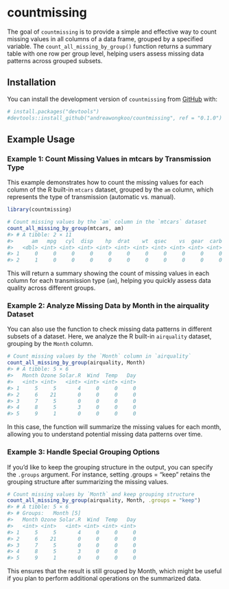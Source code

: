 
<!-- README.md is generated from README.Rmd. Please edit that file -->

# countmissing

<!-- badges: start -->
<!-- badges: end -->

The goal of `countmissing` is to provide a simple and effective way to
count missing values in all columns of a data frame, grouped by a
specified variable. The `count_all_missing_by_group()` function returns
a summary table with one row per group level, helping users assess
missing data patterns across grouped subsets.

## Installation

You can install the development version of `countmissing` from
[GitHub](https://github.com/) with:

``` r
# install.packages("devtools")
#devtools::install_github("andreawongkoo/countmissing", ref = "0.1.0")
```

## Example Usage

### Example 1: Count Missing Values in mtcars by Transmission Type

This example demonstrates how to count the missing values for each
column of the R built-in `mtcars` dataset, grouped by the `am` column,
which represents the type of transmission (automatic vs. manual).

``` r
library(countmissing)

# Count missing values by the `am` column in the `mtcars` dataset
count_all_missing_by_group(mtcars, am)
#> # A tibble: 2 × 11
#>      am   mpg   cyl  disp    hp  drat    wt  qsec    vs  gear  carb
#>   <dbl> <int> <int> <int> <int> <int> <int> <int> <int> <int> <int>
#> 1     0     0     0     0     0     0     0     0     0     0     0
#> 2     1     0     0     0     0     0     0     0     0     0     0
```

This will return a summary showing the count of missing values in each
column for each transmission type (`am`), helping you quickly assess
data quality across different groups.

### Example 2: Analyze Missing Data by Month in the airquality Dataset

You can also use the function to check missing data patterns in
different subsets of a dataset. Here, we analyze the R built-in
`airquality` dataset, grouping by the `Month` column.

``` r
# Count missing values by the `Month` column in `airquality`
count_all_missing_by_group(airquality, Month)
#> # A tibble: 5 × 6
#>   Month Ozone Solar.R  Wind  Temp   Day
#>   <int> <int>   <int> <int> <int> <int>
#> 1     5     5       4     0     0     0
#> 2     6    21       0     0     0     0
#> 3     7     5       0     0     0     0
#> 4     8     5       3     0     0     0
#> 5     9     1       0     0     0     0
```

In this case, the function will summarize the missing values for each
month, allowing you to understand potential missing data patterns over
time.

### Example 3: Handle Special Grouping Options

If you’d like to keep the grouping structure in the output, you can
specify the `.groups` argument. For instance, setting .groups = “keep”
retains the grouping structure after summarizing the missing values.

``` r
# Count missing values by `Month` and keep grouping structure
count_all_missing_by_group(airquality, Month, .groups = "keep")
#> # A tibble: 5 × 6
#> # Groups:   Month [5]
#>   Month Ozone Solar.R  Wind  Temp   Day
#>   <int> <int>   <int> <int> <int> <int>
#> 1     5     5       4     0     0     0
#> 2     6    21       0     0     0     0
#> 3     7     5       0     0     0     0
#> 4     8     5       3     0     0     0
#> 5     9     1       0     0     0     0
```

This ensures that the result is still grouped by Month, which might be
useful if you plan to perform additional operations on the summarized
data.
